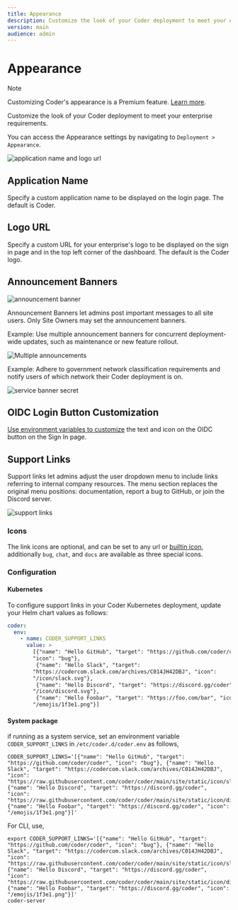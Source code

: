 ```yaml
---
title: Appearance
description: Customize the look of your Coder deployment to meet your enterprise
version: main
audience: admin
---
```

# Appearance

> [!NOTE]
> Customizing Coder's appearance is a Premium feature.
> [Learn more](https://coder.com/pricing#compare-plans).

Customize the look of your Coder deployment to meet your enterprise
requirements.

You can access the Appearance settings by navigating to
`Deployment > Appearance`.

![application name and logo url](%images/%images/./../images/admin/setup/appearance/application-name-logo-url.png)

## Application Name

Specify a custom application name to be displayed on the login page. The default
is Coder.

## Logo URL

Specify a custom URL for your enterprise's logo to be displayed on the sign in
page and in the top left corner of the dashboard. The default is the Coder logo.

## Announcement Banners

![announcement banner](%images/%images/./../images/admin/setup/appearance/announcement_banner_settings.png)

Announcement Banners let admins post important messages to all site users. Only
Site Owners may set the announcement banners.

Example: Use multiple announcement banners for concurrent deployment-wide
updates, such as maintenance or new feature rollout.

![Multiple announcements](%images/%images/./../images/admin/setup/appearance/multiple-banners.PNG)

Example: Adhere to government network classification requirements and notify
users of which network their Coder deployment is on.

![service banner secret](%images/%images/./../images/admin/setup/appearance/service-banner-secret.png)

## OIDC Login Button Customization

[Use environment variables to customize](../users/oidc-auth#oidc-login-customization)
the text and icon on the OIDC button on the Sign In page.

## Support Links

Support links let admins adjust the user dropdown menu to include links
referring to internal company resources. The menu section replaces the original
menu positions: documentation, report a bug to GitHub, or join the Discord
server.

![support links](%images/%images/./../images/admin/setup/appearance/support-links.png)

### Icons

The link icons are optional, and can be set to any url or
[builtin icon](../templates/extending-templates/icons#bundled-icons),
additionally `bug`, `chat`, and `docs` are available as three special icons.

### Configuration

#### Kubernetes

To configure support links in your Coder Kubernetes deployment, update your Helm
chart values as follows:

```yaml
coder:
  env:
    - name: CODER_SUPPORT_LINKS
      value: >
        [{"name": "Hello GitHub", "target": "https://github.com/coder/coder",
        "icon": "bug"},
         {"name": "Hello Slack", "target":
        "https://codercom.slack.com/archives/C014JH42DBJ", "icon":
        "/icon/slack.svg"},
         {"name": "Hello Discord", "target": "https://discord.gg/coder", "icon":
        "/icon/discord.svg"},
         {"name": "Hello Foobar", "target": "https://foo.com/bar", "icon":
        "/emojis/1f3e1.png"}]
```

#### System package

if running as a system service, set an environment variable
`CODER_SUPPORT_LINKS` in `/etc/coder.d/coder.env` as follows,

```env
CODER_SUPPORT_LINKS='[{"name": "Hello GitHub", "target": "https://github.com/coder/coder", "icon": "bug"}, {"name": "Hello Slack", "target": "https://codercom.slack.com/archives/C014JH42DBJ", "icon": "https://raw.githubusercontent.com/coder/coder/main/site/static/icon/slack.svg"}, {"name": "Hello Discord", "target": "https://discord.gg/coder", "icon": "https://raw.githubusercontent.com/coder/coder/main/site/static/icon/discord.svg"}, {"name": "Hello Foobar", "target": "https://discord.gg/coder", "icon": "/emojis/1f3e1.png"}]'
```

For CLI, use,

```shell
export CODER_SUPPORT_LINKS='[{"name": "Hello GitHub", "target": "https://github.com/coder/coder", "icon": "bug"}, {"name": "Hello Slack", "target": "https://codercom.slack.com/archives/C014JH42DBJ", "icon": "https://raw.githubusercontent.com/coder/coder/main/site/static/icon/slack.svg"}, {"name": "Hello Discord", "target": "https://discord.gg/coder", "icon": "https://raw.githubusercontent.com/coder/coder/main/site/static/icon/discord.svg"}, {"name": "Hello Foobar", "target": "https://discord.gg/coder", "icon": "/emojis/1f3e1.png"}]'
coder-server
```
